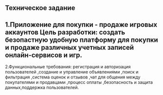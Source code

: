 Техническое задание
-
1.Приложение для покупки - продаже игровых аккаунтов
Цель разработки: создать безопастную удобную платформу для покупки и продаже различных учетных записей онлайн-сервисов и игр.
-
2.Функциональные требования: регистрация и авторизация пользователей ,cоздание и управление объявлениями ,поиск и фильтрация ,система оценок и отзывов ,чат для общения между покупателями и продавцами ,процесс оплаты ,безопасность и защита данных,поддержка пользователей. 
